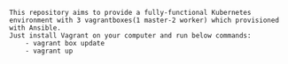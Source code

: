 	This repository aims to provide a fully-functional Kubernetes environment with 3 vagrantboxes(1 master-2 worker) which provisioned with Ansible.
	Just install Vagrant on your computer and run below commands:
		- vagrant box update
		- vagrant up
